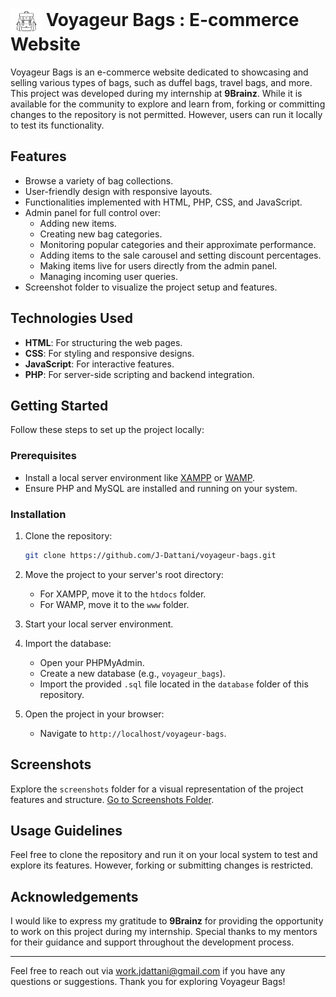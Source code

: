 <h1>
  <img src="https://github.com/J-Dattani/Voyageur-Bags/blob/main/img/bags.svg" alt="Voyageur Bags Logo" width="50" height="40" style="vertical-align: middle; margin-right: 0px;">
  Voyageur Bags : E-commerce Website
</h1>

Voyageur Bags is an e-commerce website dedicated to showcasing and selling various types of bags, such as duffel bags, travel bags, and more. This project was developed during my internship at **9Brainz**. While it is available for the community to explore and learn from, forking or committing changes to the repository is not permitted. However, users can run it locally to test its functionality.

## Features
- Browse a variety of bag collections.
- User-friendly design with responsive layouts.
- Functionalities implemented with HTML, PHP, CSS, and JavaScript.
- Admin panel for full control over:
  - Adding new items.
  - Creating new bag categories.
  - Monitoring popular categories and their approximate performance.
  - Adding items to the sale carousel and setting discount percentages.
  - Making items live for users directly from the admin panel.
  - Managing incoming user queries.
- Screenshot folder to visualize the project setup and features.

## Technologies Used
- **HTML**: For structuring the web pages.
- **CSS**: For styling and responsive designs.
- **JavaScript**: For interactive features.
- **PHP**: For server-side scripting and backend integration.

## Getting Started
Follow these steps to set up the project locally:

### Prerequisites
- Install a local server environment like [XAMPP](https://www.apachefriends.org/index.html) or [WAMP](https://www.wampserver.com/).
- Ensure PHP and MySQL are installed and running on your system.

### Installation
1. Clone the repository:
   ```bash
   git clone https://github.com/J-Dattani/voyageur-bags.git
   ```
2. Move the project to your server's root directory:
   - For XAMPP, move it to the `htdocs` folder.
   - For WAMP, move it to the `www` folder.

3. Start your local server environment.
4. Import the database:
   - Open your PHPMyAdmin.
   - Create a new database (e.g., `voyageur_bags`).
   - Import the provided `.sql` file located in the `database` folder of this repository.

5. Open the project in your browser:
   - Navigate to `http://localhost/voyageur-bags`.

## Screenshots
Explore the `screenshots` folder for a visual representation of the project features and structure. [Go to Screenshots Folder](https://github.com/J-Dattani/Voyageur-Bags/tree/main/Screenshots).

## Usage Guidelines
Feel free to clone the repository and run it on your local system to test and explore its features. However, forking or submitting changes is restricted.

## Acknowledgements
I would like to express my gratitude to **9Brainz** for providing the opportunity to work on this project during my internship. Special thanks to my mentors for their guidance and support throughout the development process.

---

Feel free to reach out via work.jdattani@gmail.com if you have any questions or suggestions. Thank you for exploring Voyageur Bags!
